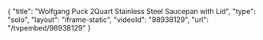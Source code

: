 {
    "title": "Wolfgang Puck 2Quart Stainless Steel Saucepan with Lid",
    "type": "solo",
    "layout": "iframe-static",
    "videoId": "98938129",
    "url": "\/tvpembed\/98938129"
}